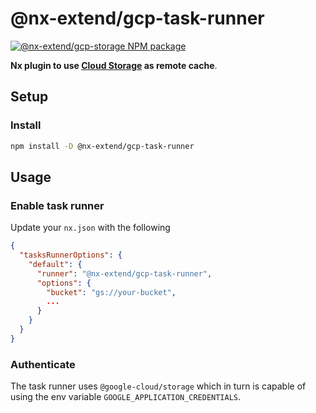 # @nx-extend/gcp-task-runner

<a href="https://www.npmjs.com/package/@nx-extend/gcp-storage" rel="nofollow">
  <img src="https://badgen.net/npm/v/@nx-extend/gcp-storage" alt="@nx-extend/gcp-storage NPM package">
</a>

**Nx plugin to use [Cloud Storage](https://cloud.google.com/storage) as remote cache**.

## Setup

### Install

```sh
npm install -D @nx-extend/gcp-task-runner
```

## Usage

### Enable task runner
Update your `nx.json` with the following

```json
{
  "tasksRunnerOptions": {
    "default": {
      "runner": "@nx-extend/gcp-task-runner",
      "options": {
        "bucket": "gs://your-bucket",
        ...
      }
    }
  }
}
```


### Authenticate

The task runner uses `@google-cloud/storage` which in turn is capable of using the env variable `GOOGLE_APPLICATION_CREDENTIALS`.
